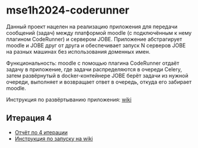 # mse1h2024-coderunner

Данный проект нацелен на реализацию приложения для передачи сообщений (задач) между платформой moodle (с подключённым к нему плагином CodeRunner) и сервером JOBE. Приложение абстрагирует moodle и JOBE друг от друга и обеспечивает запуск N серверов JOBE на разных машинах без использования доменных имен. 

Функциональность: moodle с помощью плагина CodeRunner отдаёт задачу в приложение, где задачи распределяются в очереди Celery, затем развёрнутый в docker-контейнере JOBE берёт задачи из нужной очереди, выполняет и возвращает ответ в очередь, откуда его забирает moodle.

Инструкция по развёртыванию приложения: [wiki](https://github.com/moevm/mse1h2024-coderunner/wiki/%D0%A1%D0%B5%D1%80%D0%B2%D0%B5%D1%80%E2%80%90%D0%BE%D0%B1%D0%B5%D1%80%D1%82%D0%BA%D0%B0)


## Итерация 4

- [Отчёт по 4 итерации](https://drive.google.com/file/d/12b6JJzBFVI9P1jqPGmdeOU8JjsH3sT3A/view?usp=sharing)
- [Инструкция по запуску на wiki](https://github.com/moevm/mse1h2024-coderunner/wiki/%D0%98%D0%BD%D1%81%D1%82%D1%80%D1%83%D0%BA%D1%86%D0%B8%D1%8F-%D0%BF%D0%BE-%D0%B7%D0%B0%D0%BF%D1%83%D1%81%D0%BA%D1%83-%D0%BF%D0%B5%D1%80%D0%B2%D0%BE%D0%B9-%D0%B2%D0%B5%D1%80%D1%81%D0%B8%D0%B8)
